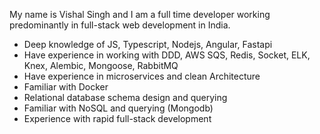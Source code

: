 My name is Vishal Singh and I am a full time developer working predominantly in full-stack web development in India.

- Deep knowledge of JS, Typescript, Nodejs, Angular, Fastapi
- Have experience in working with DDD, AWS SQS, Redis, Socket, ELK, Knex, Alembic, Mongoose, RabbitMQ
- Have experience in microservices and clean Architecture
- Familiar with Docker
- Relational database schema design and querying
- Familiar with NoSQL and querying (Mongodb)
- Experience with rapid full-stack development

<!---
newvishal/newvishal is a ✨ special ✨ repository because its `README.md` (this file) appears on your GitHub profile.
You can click the Preview link to take a look at your changes.
--->
